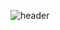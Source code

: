 ![header](https://capsule-render.vercel.app/api?type=transparent&color=auto&height=300&section=header&text=it's%20my%20git&fontColor=0000FF&fontSize=50&fontAlign=70)
